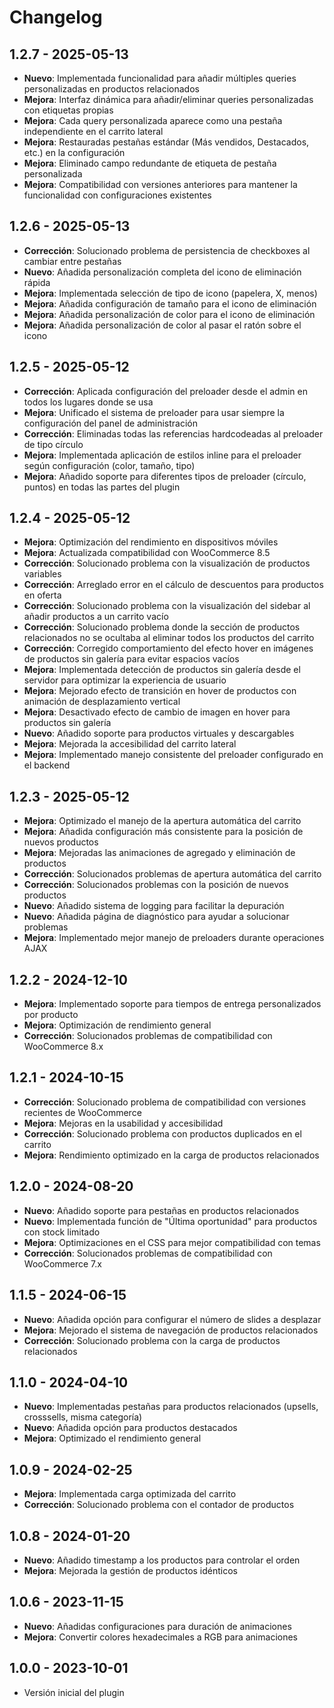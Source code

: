 # Changelog

## 1.2.7 - 2025-05-13
* **Nuevo**: Implementada funcionalidad para añadir múltiples queries personalizadas en productos relacionados
* **Mejora**: Interfaz dinámica para añadir/eliminar queries personalizadas con etiquetas propias
* **Mejora**: Cada query personalizada aparece como una pestaña independiente en el carrito lateral
* **Mejora**: Restauradas pestañas estándar (Más vendidos, Destacados, etc.) en la configuración
* **Mejora**: Eliminado campo redundante de etiqueta de pestaña personalizada
* **Mejora**: Compatibilidad con versiones anteriores para mantener la funcionalidad con configuraciones existentes

## 1.2.6 - 2025-05-13
* **Corrección**: Solucionado problema de persistencia de checkboxes al cambiar entre pestañas
* **Nuevo**: Añadida personalización completa del icono de eliminación rápida
* **Mejora**: Implementada selección de tipo de icono (papelera, X, menos)
* **Mejora**: Añadida configuración de tamaño para el icono de eliminación
* **Mejora**: Añadida personalización de color para el icono de eliminación
* **Mejora**: Añadida personalización de color al pasar el ratón sobre el icono

## 1.2.5 - 2025-05-12
* **Corrección**: Aplicada configuración del preloader desde el admin en todos los lugares donde se usa
* **Mejora**: Unificado el sistema de preloader para usar siempre la configuración del panel de administración
* **Corrección**: Eliminadas todas las referencias hardcodeadas al preloader de tipo círculo
* **Mejora**: Implementada aplicación de estilos inline para el preloader según configuración (color, tamaño, tipo)
* **Mejora**: Añadido soporte para diferentes tipos de preloader (círculo, puntos) en todas las partes del plugin

## 1.2.4 - 2025-05-12
* **Mejora**: Optimización del rendimiento en dispositivos móviles
* **Mejora**: Actualizada compatibilidad con WooCommerce 8.5
* **Corrección**: Solucionado problema con la visualización de productos variables
* **Corrección**: Arreglado error en el cálculo de descuentos para productos en oferta
* **Corrección**: Solucionado problema con la visualización del sidebar al añadir productos a un carrito vacío
* **Corrección**: Solucionado problema donde la sección de productos relacionados no se ocultaba al eliminar todos los productos del carrito
* **Corrección**: Corregido comportamiento del efecto hover en imágenes de productos sin galería para evitar espacios vacíos
* **Mejora**: Implementada detección de productos sin galería desde el servidor para optimizar la experiencia de usuario
* **Mejora**: Mejorado efecto de transición en hover de productos con animación de desplazamiento vertical
* **Mejora**: Desactivado efecto de cambio de imagen en hover para productos sin galería
* **Nuevo**: Añadido soporte para productos virtuales y descargables
* **Mejora**: Mejorada la accesibilidad del carrito lateral
* **Mejora**: Implementado manejo consistente del preloader configurado en el backend

## 1.2.3 - 2025-05-12
* **Mejora**: Optimizado el manejo de la apertura automática del carrito
* **Mejora**: Añadida configuración más consistente para la posición de nuevos productos
* **Mejora**: Mejoradas las animaciones de agregado y eliminación de productos
* **Corrección**: Solucionados problemas de apertura automática del carrito
* **Corrección**: Solucionados problemas con la posición de nuevos productos
* **Nuevo**: Añadido sistema de logging para facilitar la depuración
* **Nuevo**: Añadida página de diagnóstico para ayudar a solucionar problemas
* **Mejora**: Implementado mejor manejo de preloaders durante operaciones AJAX

## 1.2.2 - 2024-12-10
* **Mejora**: Implementado soporte para tiempos de entrega personalizados por producto
* **Mejora**: Optimización de rendimiento general
* **Corrección**: Solucionados problemas de compatibilidad con WooCommerce 8.x

## 1.2.1 - 2024-10-15
* **Corrección**: Solucionado problema de compatibilidad con versiones recientes de WooCommerce
* **Mejora**: Mejoras en la usabilidad y accesibilidad
* **Corrección**: Solucionado problema con productos duplicados en el carrito
* **Mejora**: Rendimiento optimizado en la carga de productos relacionados

## 1.2.0 - 2024-08-20
* **Nuevo**: Añadido soporte para pestañas en productos relacionados
* **Nuevo**: Implementada función de "Última oportunidad" para productos con stock limitado
* **Mejora**: Optimizaciones en el CSS para mejor compatibilidad con temas
* **Corrección**: Solucionados problemas de compatibilidad con WooCommerce 7.x

## 1.1.5 - 2024-06-15
* **Nuevo**: Añadida opción para configurar el número de slides a desplazar
* **Mejora**: Mejorado el sistema de navegación de productos relacionados
* **Corrección**: Solucionado problema con la carga de productos relacionados

## 1.1.0 - 2024-04-10
* **Nuevo**: Implementadas pestañas para productos relacionados (upsells, crosssells, misma categoría)
* **Nuevo**: Añadida opción para productos destacados
* **Mejora**: Optimizado el rendimiento general

## 1.0.9 - 2024-02-25
* **Mejora**: Implementada carga optimizada del carrito
* **Corrección**: Solucionado problema con el contador de productos

## 1.0.8 - 2024-01-20
* **Nuevo**: Añadido timestamp a los productos para controlar el orden
* **Mejora**: Mejorada la gestión de productos idénticos

## 1.0.6 - 2023-11-15
* **Nuevo**: Añadidas configuraciones para duración de animaciones
* **Mejora**: Convertir colores hexadecimales a RGB para animaciones

## 1.0.0 - 2023-10-01
* Versión inicial del plugin
